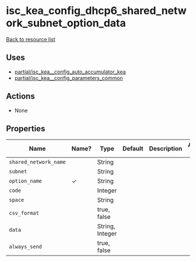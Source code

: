 # isc_kea_config_dhcp6_shared_network_subnet_option_data

[Back to resource list](../README.md#resources)

## Uses

- [partial/isc_kea__config_auto_accumulator_kea](partial/isc_kea__config_auto_accumulator_kea.md)
- [partial/isc_kea__config_parameters_common](partial/isc_kea__config_parameters_common.md)

## Actions

- None

## Properties

| Name                  | Name? | Type            | Default | Description | Allowed Values |
| --------------------- | ----- | --------------- | ------- | ----------- | -------------- |
| `shared_network_name` |       | String          |         |             |                |
| `subnet`              |       | String          |         |             |                |
| `option_name`         | ✓     | String          |         |             |                |
| `code`                |       | Integer         |         |             |                |
| `space`               |       | String          |         |             |                |
| `csv_format`          |       | true, false     |         |             |                |
| `data`                |       | String, Integer |         |             |                |
| `always_send`         |       | true, false     |         |             |                |
